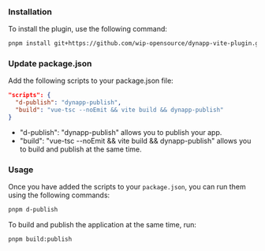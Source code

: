 ### Installation

To install the plugin, use the following command:

```sh
pnpm install git+https://github.com/wip-opensource/dynapp-vite-plugin.git
```

### Update package.json

Add the following scripts to your package.json file:

```json
"scripts": {
  "d-publish": "dynapp-publish",
  "build": "vue-tsc --noEmit && vite build && dynapp-publish"
}
```

* "d-publish": "dynapp-publish" allows you to publish your app.
* "build": "vue-tsc --noEmit && vite build && dynapp-publish" allows you to build and publish at the same time.

### Usage

Once you have added the scripts to your `package.json`, you can run them using the following commands:

```sh
pnpm d-publish
```

To build and publish the application at the same time, run:

```sh
pnpm build:publish
```